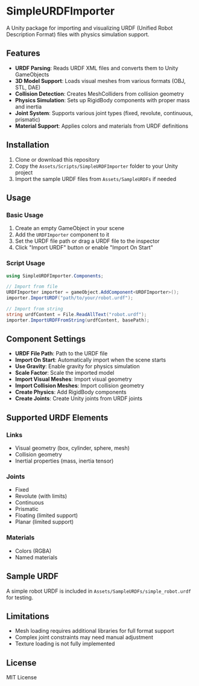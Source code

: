 # SimpleURDFImporter

A Unity package for importing and visualizing URDF (Unified Robot Description Format) files with physics simulation support.

## Features

- **URDF Parsing**: Reads URDF XML files and converts them to Unity GameObjects
- **3D Model Support**: Loads visual meshes from various formats (OBJ, STL, DAE)
- **Collision Detection**: Creates MeshColliders from collision geometry
- **Physics Simulation**: Sets up RigidBody components with proper mass and inertia
- **Joint System**: Supports various joint types (fixed, revolute, continuous, prismatic)
- **Material Support**: Applies colors and materials from URDF definitions

## Installation

1. Clone or download this repository
2. Copy the `Assets/Scripts/SimpleURDFImporter` folder to your Unity project
3. Import the sample URDF files from `Assets/SampleURDFs` if needed

## Usage

### Basic Usage

1. Create an empty GameObject in your scene
2. Add the `URDFImporter` component to it
3. Set the URDF file path or drag a URDF file to the inspector
4. Click "Import URDF" button or enable "Import On Start"

### Script Usage

```csharp
using SimpleURDFImporter.Components;

// Import from file
URDFImporter importer = gameObject.AddComponent<URDFImporter>();
importer.ImportURDF("path/to/your/robot.urdf");

// Import from string
string urdfContent = File.ReadAllText("robot.urdf");
importer.ImportURDFFromString(urdfContent, basePath);
```

## Component Settings

- **URDF File Path**: Path to the URDF file
- **Import On Start**: Automatically import when the scene starts
- **Use Gravity**: Enable gravity for physics simulation
- **Scale Factor**: Scale the imported model
- **Import Visual Meshes**: Import visual geometry
- **Import Collision Meshes**: Import collision geometry
- **Create Physics**: Add RigidBody components
- **Create Joints**: Create Unity joints from URDF joints

## Supported URDF Elements

### Links
- Visual geometry (box, cylinder, sphere, mesh)
- Collision geometry
- Inertial properties (mass, inertia tensor)

### Joints
- Fixed
- Revolute (with limits)
- Continuous
- Prismatic
- Floating (limited support)
- Planar (limited support)

### Materials
- Colors (RGBA)
- Named materials

## Sample URDF

A simple robot URDF is included in `Assets/SampleURDFs/simple_robot.urdf` for testing.

## Limitations

- Mesh loading requires additional libraries for full format support
- Complex joint constraints may need manual adjustment
- Texture loading is not fully implemented

## License

MIT License